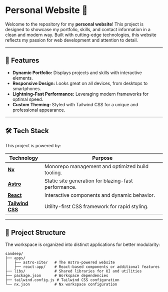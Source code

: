 # Personal Website 🚀

Welcome to the repository for my **personal website**! This project is designed to showcase my portfolio, skills, and contact information in a clean and modern way. Built with cutting-edge technologies, this website reflects my passion for web development and attention to detail.

---

## 🌟 Features

- **Dynamic Portfolio:** Displays projects and skills with interactive elements.
- **Responsive Design:** Looks great on all devices, from desktops to smartphones.
- **Lightning-Fast Performance:** Leveraging modern frameworks for optimal speed.
- **Custom Theming:** Styled with Tailwind CSS for a unique and professional appearance.

---

## 🛠️ Tech Stack

This project is powered by:

| **Technology**     | **Purpose**                                            |
|---------------------|--------------------------------------------------------|
| [**Nx**](https://nx.dev)           | Monorepo management and optimized build tooling.     |
| [**Astro**](https://astro.build)   | Static site generation for blazing-fast performance. |
| [**React**](https://reactjs.org)   | Interactive components and dynamic behavior.        |
| [**Tailwind CSS**](https://tailwindcss.com) | Utility-first CSS framework for rapid styling.    |

---

## 📂 Project Structure

The workspace is organized into distinct applications for better modularity:

```
sandeep/
├── apps/
│   ├── astro-site/   # The Astro-powered website
│   ├── react-app/    # React-based components or additional features
├── libs/             # Shared libraries for UI and utilities
├── package.json      # Workspace dependencies
├── tailwind.config.js # Tailwind CSS configuration
└── nx.json           # Nx workspace configuration
```